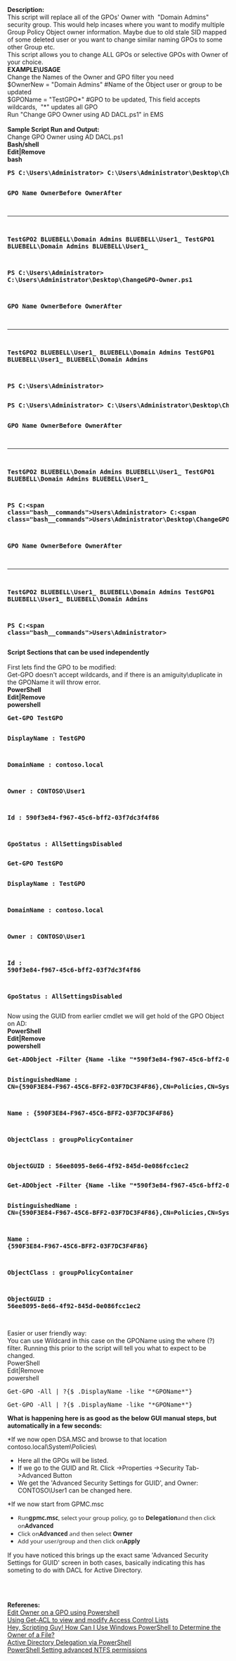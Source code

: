 <div><strong>Description:</strong></div>
<div>This script will replace all of the GPOs' Owner with&nbsp; "Domain Admins" security group. This would help incases where you want to modify multiple Group Policy Object owner information. Maybe due to old stale SID mapped of some deleted user or you want  to change similar naming GPOs to some other Group etc.</div>
<div>This script allows you to change ALL GPOs or selective GPOs with Owner of your choice.</div>
<div></div>
<div><strong>EXAMPLE\USAGE</strong><br /> Change the Names of the Owner and GPO filter you need</div>
<div></div>
<div>$OwnerNew = "Domain Admins" #Name of the Object user or group to be updated<br /> $GPOName = "TestGPO*" #GPO to be updated, This field accepts wildcards,&nbsp; "*" updates all GPO</div>
<div></div>
<div>Run "Change GPO Owner using AD DACL.ps1" in EMS</div>
<div><strong>&nbsp;</strong></div>
<div><strong>Sample Script Run and Output:</strong></div>
<div>Change GPO Owner using AD DACL.ps1</div>
<div><strong>
<div class="scriptcode">
<div class="pluginEditHolder" pluginCommand="mceScriptCode">
<div class="title"><span>Bash/shell</span></div>
<div class="pluginLinkHolder"><span class="pluginEditHolderLink">Edit</span>|<span class="pluginRemoveHolderLink">Remove</span></div>
<span class="hidden">bash</span>
<pre class="hidden">PS C:\Users\Administrator&gt; C:\Users\Administrator\Desktop\ChangeGPO-Owner.ps1

GPO Name           OwnerBefore                      OwnerAfter
--------           -----------                      ----------
TestGPO2           BLUEBELL\Domain Admins           BLUEBELL\User1_
TestGPO1           BLUEBELL\Domain Admins           BLUEBELL\User1_

PS C:\Users\Administrator&gt; C:\Users\Administrator\Desktop\ChangeGPO-Owner.ps1

GPO Name           OwnerBefore                      OwnerAfter
--------           -----------                      ----------
TestGPO2           BLUEBELL\User1_           BLUEBELL\Domain Admins
TestGPO1           BLUEBELL\User1_           BLUEBELL\Domain Admins

PS C:\Users\Administrator&gt; </pre>
<div class="preview">
<pre class="bash"><span class="bash__commands">PS</span> C:\<span class="bash__commands">Users</span>\Administrator&gt; C:\<span class="bash__commands">Users</span>\Administrator\Desktop\ChangeGPO-Owner.ps1 
 
GPO Name           OwnerBefore                      OwnerAfter 
--------           -----------                      ---------- 
TestGPO2           BLUEBELL\Domain Admins           BLUEBELL\User1_ 
TestGPO1           BLUEBELL\Domain Admins           BLUEBELL\User1_ 
 
<span class="bash__commands">PS</span> C:\<span class="bash__commands">Users</span>\Administrator&gt; C:\<span class="bash__commands">Users</span>\Administrator\Desktop\ChangeGPO-Owner.ps1 
 
GPO Name           OwnerBefore                      OwnerAfter 
--------           -----------                      ---------- 
TestGPO2           BLUEBELL\User1_           BLUEBELL\Domain Admins 
TestGPO1           BLUEBELL\User1_           BLUEBELL\Domain Admins 
 
<span class="bash__commands">PS</span> C:\<span class="bash__commands">Users</span>\Administrator&gt; </pre>
</div>
</div>
</div>
</strong></div>
<div><strong>Script Sections that can be used independently</strong></div>
<div><strong><strong>&nbsp;</strong></strong></div>
<div></div>
<div>First lets find the GPO to be modified:</div>
<div>Get-GPO doesn't accept wildcards, and if there is an amiguity\duplicate in the GPOName it will throw error.</div>
<div><strong><strong>
<div class="scriptcode">
<div class="pluginEditHolder" pluginCommand="mceScriptCode">
<div class="title"><span>PowerShell</span></div>
<div class="pluginLinkHolder"><span class="pluginEditHolderLink">Edit</span>|<span class="pluginRemoveHolderLink">Remove</span></div>
<span class="hidden">powershell</span>
<pre class="hidden">Get-GPO TestGPO
 
DisplayName      : TestGPO
 
DomainName       : contoso.local
 
Owner            : CONTOSO\User1
 
Id               : 590f3e84-f967-45c6-bff2-03f7dc3f4f86
 
GpoStatus        : AllSettingsDisabled</pre>
<div class="preview">
<pre class="powershell">Get<span class="powerShell__operator">-</span>GPO TestGPO 
  
DisplayName      : TestGPO 
  
DomainName       : contoso.local 
  
Owner            : CONTOSO\User1 
  
Id               : 590f3e84<span class="powerShell__operator">-</span>f967<span class="powerShell__operator">-</span>45c6<span class="powerShell__operator">-</span>bff2<span class="powerShell__operator">-</span>03f7dc3f4f86 
  
GpoStatus        : AllSettingsDisabled</pre>
</div>
</div>
</div>
</strong></strong>
<div class="endscriptcode">
<div class="endscriptcode">Now using the GUID from earlier cmdlet we will get hold of the GPO Object on AD:</div>
</div>
<strong><strong>
<div class="endscriptcode">
<div class="endscriptcode">
<div class="scriptcode">
<div class="pluginEditHolder" pluginCommand="mceScriptCode">
<div class="title"><span>PowerShell</span></div>
<div class="pluginLinkHolder"><span class="pluginEditHolderLink">Edit</span>|<span class="pluginRemoveHolderLink">Remove</span></div>
<span class="hidden">powershell</span>
<pre class="hidden">Get-ADObject -Filter {Name -like "*590f3e84-f967-45c6-bff2-03f7dc3f4f86*"} | fl
 
DistinguishedName : CN={590F3E84-F967-45C6-BFF2-03F7DC3F4F86},CN=Policies,CN=System,DC=CONTOSO,DC=local
 
Name              : {590F3E84-F967-45C6-BFF2-03F7DC3F4F86}
 
ObjectClass       : groupPolicyContainer
 
ObjectGUID        : 56ee8095-8e66-4f92-845d-0e086fcc1ec2</pre>
<div class="preview">
<pre class="powershell">Get<span class="powerShell__operator">-</span>ADObject <span class="powerShell__operator">-</span><span class="powerShell__keyword">Filter</span> {Name <span class="powerShell__operator">-</span>like <span class="powerShell__string">"*590f3e84-f967-45c6-bff2-03f7dc3f4f86*"</span>} <span class="powerShell__operator">|</span><span class="powerShell__alias">fl</span> 
  
DistinguishedName : CN={590F3E84<span class="powerShell__operator">-</span>F967<span class="powerShell__operator">-</span>45C6<span class="powerShell__operator">-</span>BFF2<span class="powerShell__operator">-</span>03F7DC3F4F86},CN=Policies,CN=System,DC=CONTOSO,DC=local 
  
Name              : {590F3E84<span class="powerShell__operator">-</span>F967<span class="powerShell__operator">-</span>45C6<span class="powerShell__operator">-</span>BFF2<span class="powerShell__operator">-</span>03F7DC3F4F86} 
  
ObjectClass       : groupPolicyContainer 
  
ObjectGUID        : 56ee8095<span class="powerShell__operator">-</span>8e66<span class="powerShell__operator">-</span>4f92<span class="powerShell__operator">-</span>845d<span class="powerShell__operator">-</span>0e086fcc1ec2</pre>
</div>
</div>
</div>
</div>
</div>
</strong></strong></div>
<div><strong><strong>&nbsp;</strong></strong></div>
<div>Easier or user friendly way:</div>
<div>You can use Wildcard in this case on the GPOName using the where (?) filter. Running this prior to the script will tell you what to expect to be changed.</div>
<div></div>
<div>
<div class="scriptcode">
<div class="pluginEditHolder" pluginCommand="mceScriptCode">
<div class="title"><span>PowerShell</span></div>
<div class="pluginLinkHolder"><span class="pluginEditHolderLink">Edit</span>|<span class="pluginRemoveHolderLink">Remove</span></div>
<span class="hidden">powershell</span>
<pre class="hidden">Get-GPO -All | ?{$_.DisplayName -like "*GPOName*"}</pre>
<div class="preview">
<pre class="powershell">Get<span class="powerShell__operator">-</span>GPO <span class="powerShell__operator">-</span>All <span class="powerShell__operator">|</span> ?{<span class="powerShell__variable">$_</span>.DisplayName <span class="powerShell__operator">-</span>like <span class="powerShell__string">"*GPOName*"</span>}</pre>
</div>
</div>
</div>
<div class="endscriptcode"><strong>What is happening here is as good as the below GUI manual steps, but automatically in a few seconds:</strong></div>
<div class="endscriptcode"></div>
<div class="endscriptcode">
<p>*If we now open DSA.MSC and browse to that location contoso.local\System\Policies\</p>
<ul>
<li>Here all the GPOs will be listed. </li>
<li>If we go to the GUID and Rt. Click -&gt;Properties -&gt;Security Tab-&gt;Advanced Button </li>
<li>We get the 'Advanced Security Settings for GUID', and Owner: CONTOSO\User1 can be changed here. </li>
</ul>
<p>*If we now start from GPMC.msc</p>
<ul>
<li><span style="color: #2a2a2a; line-height: 125%; font-family: &quot;Segoe UI&quot;,&quot;sans-serif&quot;; font-size: 10pt;">Run<strong>gpmc.msc</strong>, select your group policy, go to <strong>Delegation</strong>and then click on<strong>Advanced</strong> </span></li>
<li><span style="color: #2a2a2a; line-height: 125%; font-family: &quot;Segoe UI&quot;,&quot;sans-serif&quot;; font-size: 10pt;">Click on<strong>Advanced </strong>and then select <strong>Owner</strong> </span></li>
<li><span style="color: #2a2a2a; line-height: 125%; font-family: &quot;Segoe UI&quot;,&quot;sans-serif&quot;; font-size: 10pt;">Add your user/group and then click on<strong>Apply</strong> </span></li>
</ul>
<p>If you have noticed this brings up the exact same 'Advanced Security Settings for GUID' screen in both cases, basically indicating this has someting to do with DACL for Active Directory.</p>
<p>&nbsp;</p>
</div>
</div>
<div><strong><strong>&nbsp;</strong></strong></div>
<div><strong><strong>Referenes:</strong></strong></div>
<div><span><a href="https://social.technet.microsoft.com/Forums/en-US/a2e4d5f9-ad8e-4d1f-8f60-98039d5e2f46/edit-owner-on-a-gpo-using-powershell?forum=ITCG">Edit Owner on a GPO using Powershell</a></span></div>
<div><a href="http://rakhesh.com/powershell/using-get-acl-to-view-and-modify-access-control-lists-part-1/" target="_blank">Using Get-ACL to view and modify Access Control Lists</a></div>
<div><a href="http://blogs.technet.com/b/heyscriptingguy/archive/2008/04/15/how-can-i-use-windows-powershell-to-determine-the-owner-of-a-file.aspx" target="_blank">Hey, Scripting Guy! How Can I Use Windows PowerShell to Determine the Owner of a File?</a></div>
<div><a href="http://blogs.technet.com/b/joec/archive/2013/04/25/active-directory-delegation-via-powershell.aspx" target="_blank">Active Directory Delegation via PowerShell</a></div>
<div><a href="/questions/26543127/powershell-setting-advanced-ntfs-permissions">PowerShell Setting advanced NTFS permissions</a></div>
<div><strong>&nbsp;</strong></div>
<div><strong>&nbsp;</strong></div>
<div><strong>&nbsp;</strong></div>
<div><strong>&nbsp;</strong></div>
<div><strong>&nbsp;</strong></div>
<div><strong>&nbsp;</strong></div>
<div><strong>&nbsp;</strong></div>
<div><strong>&nbsp;</strong></div>
<div><strong>&nbsp;</strong></div>
<div><strong>&nbsp;</strong></div>
